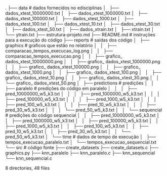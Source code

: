 .
├── data # dados fornecidos no edisciplinas
│   ├── dados_xtest_10000000.txt
│   ├── dados_xtest_1000000.txt
│   ├── dados_xtest_100000.txt
│   ├── dados_xtest_1000.txt
│   ├── dados_xtest_100.txt
│   ├── dados_xtest_10.txt
│   ├── dados_xtest_30.txt
│   ├── dados_xtest_50.txt
│   ├── dados_xtrain.txt
│   ├── xtrain.txt
│   └── ytrain.txt
├── estrutura-projeto.md
├── README.md # instruções para a execução do código
├── reports # saídas dos código
│   ├── graphics # graficos que estão no relatório
│   │   ├── comparacao_tempos_execucao_log.png
│   │   ├── comparacao_tempos_execucao.png
│   │   ├── grafico_ dados_xtest_10000000.png
│   │   ├── grafico_ dados_xtest_1000000.png
│   │   ├── grafico_ dados_xtest_100000.png
│   │   ├── grafico_ dados_xtest_1000.png
│   │   ├── grafico_ dados_xtest_100.png
│   │   ├── grafico_ dados_xtest_10.png
│   │   ├── grafico_ dados_xtest_30.png
│   │   └── grafico_ dados_xtest_50.png
│   ├── predictions # predições
│   │   ├── paralelo # predições do código em paralelo
│   │   │   ├── pred_10000000_w5_k3.txt
│   │   │   ├── pred_1000000_w5_k3.txt
│   │   │   ├── pred_100000_w5_k3.txt
│   │   │   ├── pred_1000_w5_k3.txt
│   │   │   ├── pred_100_w5_k3.txt
│   │   │   ├── pred_10_w5_k3.txt
│   │   │   ├── pred_30_w5_k3.txt
│   │   │   └── pred_50_w5_k3.txt
│   │   └── sequencial # predições do código sequencial
│   │       ├── pred_10000000_w5_k3.txt
│   │       ├── pred_1000000_w5_k3.txt
│   │       ├── pred_100000_w5_k3.txt
│   │       ├── pred_1000_w5_k3.txt
│   │       ├── pred_100_w5_k3.txt
│   │       ├── pred_10_w5_k3.txt
│   │       ├── pred_30_w5_k3.txt
│   │       └── pred_50_w5_k3.txt
│   └── time # dados de tempo de execução
│       ├── tempos_execucao_paralelo.txt
│       └── tempos_execucao_sequencial.txt
└── src # código fonte
    ├── create_datasets
    ├── create_datasets.c
    ├── graphics.py
    ├── knn_paralelo
    ├── knn_paralelo.c
    ├── knn_sequencial
    └── knn_sequencial.c

8 directories, 48 files
